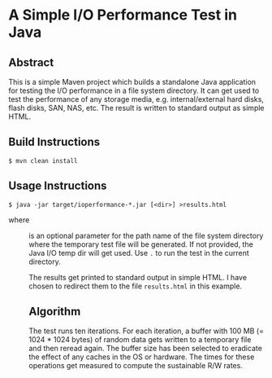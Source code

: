 # A Simple I/O Performance Test in Java

## Abstract

This is a simple Maven project which builds a standalone Java application for
testing the I/O performance in a file system directory.
It can get used to test the performance of any storage media, e.g.
internal/external hard disks, flash disks, SAN, NAS, etc.
The result is written to standard output as simple HTML.

## Build Instructions

    $ mvn clean install

## Usage Instructions

    $ java -jar target/ioperformance-*.jar [<dir>] >results.html

where <dir> is an optional parameter for the path name of the file system
directory where the temporary test file will be generated.
If not provided, the Java I/O temp dir will get used.
Use `.` to run the test in the current directory.

The results get printed to standard output in simple HTML.
I have chosen to redirect them to the file `results.html` in this example.

## Algorithm

The test runs ten iterations.
For each iteration, a buffer with 100 MB (= 1024 * 1024 bytes) of random data
gets written to a temporary file and then reread again.
The buffer size has been selected to eradicate the effect of any caches in the
OS or hardware.
The times for these operations get measured to compute the sustainable R/W
rates.
